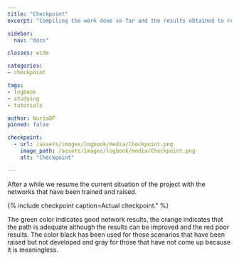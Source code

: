 ```yaml
---
title: "Checkpoint"
excerpt: "Compiling the work done so far and the results obtained to resume the project and establish a new starting point."

sidebar:
  nav: "docs"

classes: wide

categories:
- checkpoint

tags:
- logbook
- studying
- tutorials

author: NuriaOF
pinned: false

checkpoint:
  - url: /assets/images/logbook/media/Checkpoint.png
    image_path: /assets/images/logbook/media/Checkpoint.png
    alt: "Checkpoint"

---
```



After a while we resume the current situation of the project with the networks that have been trained and raised. 

{% include checkpoint caption=Actual checkpoint." %}

The green color indicates good network results, the orange indicates that the path is adequate although the results can be improved and the red poor results. The color black has been used for those scenarios that have been raised but not developed and gray for those that have not come up because it is meaningless.










